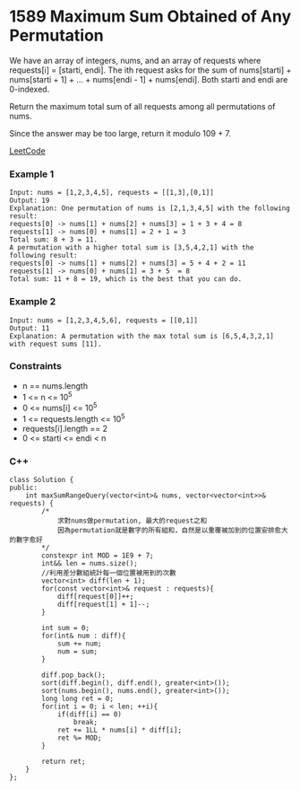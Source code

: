 # 1589 Maximum Sum Obtained of Any Permutation

We have an array of integers, nums, and an array of requests where requests[i] = [starti, endi]. The ith request asks for the sum of nums[starti] + nums[starti + 1] + ... + nums[endi - 1] + nums[endi]. Both starti and endi are 0-indexed.

Return the maximum total sum of all requests among all permutations of nums.

Since the answer may be too large, return it modulo 109 + 7.

[LeetCode](https://leetcode.cn/problems/maximum-sum-obtained-of-any-permutation/description/)

### Example 1

```
Input: nums = [1,2,3,4,5], requests = [[1,3],[0,1]]
Output: 19
Explanation: One permutation of nums is [2,1,3,4,5] with the following result: 
requests[0] -> nums[1] + nums[2] + nums[3] = 1 + 3 + 4 = 8
requests[1] -> nums[0] + nums[1] = 2 + 1 = 3
Total sum: 8 + 3 = 11.
A permutation with a higher total sum is [3,5,4,2,1] with the following result:
requests[0] -> nums[1] + nums[2] + nums[3] = 5 + 4 + 2 = 11
requests[1] -> nums[0] + nums[1] = 3 + 5  = 8
Total sum: 11 + 8 = 19, which is the best that you can do.
```

### Example 2

```
Input: nums = [1,2,3,4,5,6], requests = [[0,1]]
Output: 11
Explanation: A permutation with the max total sum is [6,5,4,3,2,1] with request sums [11].
```

### Constraints

* n == nums.length
* 1 <= n <= 10<sup>5</sup>
* 0 <= nums[i] <= 10<sup>5</sup>
* 1 <= requests.length <= 10<sup>5</sup>
* requests[i].length == 2
* 0 <= starti <= endi < n

### C++ 

```
class Solution {
public:
    int maxSumRangeQuery(vector<int>& nums, vector<vector<int>>& requests) {
        /*
            求對nums做permutation, 最大的request之和
            因為permutation就是數字的所有組和，自然是以重覆被加到的位置安排愈大的數字愈好
        */
        constexpr int MOD = 1E9 + 7;
        int&& len = nums.size();
        //利用差分數組統計每一個位置被用到的次數
        vector<int> diff(len + 1);
        for(const vector<int>& request : requests){
            diff[request[0]]++;
            diff[request[1] + 1]--;
        }

        int sum = 0;
        for(int& num : diff){
            sum += num;
            num = sum;
        }

        diff.pop_back();   
        sort(diff.begin(), diff.end(), greater<int>());
        sort(nums.begin(), nums.end(), greater<int>());
        long long ret = 0;
        for(int i = 0; i < len; ++i){
            if(diff[i] == 0)
                break;
            ret += 1LL * nums[i] * diff[i];
            ret %= MOD;
        }

        return ret;                
    }
};
```